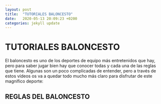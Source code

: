 ```yaml
---
layout: post
title:  "TUTORIALES BALONCESTO"
date:   2020-05-13 20:09:23 +0200
categories: jekyll update
---
```


# TUTORIALES BALONCESTO

El baloncesto es uno de los deportes de equipo más entretenidos que hay, pero para saber jugar bien hay que conocer todas y cada una de las reglas que tiene. Algunas son un poco complicadas de entender, pero a través de estos vídeos os va a quedar todo mucho más claro para disfrutar de este magnífico deporte:

## REGLAS DEL BALONCESTO
<!--iframe width="560" height="315" src="https://www.youtube.com/embed/5F_HNvP0nZY" frameborder="0" allow="accelerometer; autoplay; encrypted-media; gyroscope; picture-in-picture" allowfullscreen></iframe>

## ¿CÓMO SE CUENTAN LOS PUNTOS?
<iframe width="560" height="315" src="https://www.youtube.com/embed/jEv27bf1XG8" frameborder="0" allow="accelerometer; autoplay; encrypted-media; gyroscope; picture-in-picture" allowfullscreen></iframe>

## INFRACCIONES
<iframe width="560" height="315" src="https://www.youtube.com/embed/7fR9uoFMEtg" frameborder="0" allow="accelerometer; autoplay; encrypted-media; gyroscope; picture-in-picture" allowfullscreen></iframe>

## LOS PASOS
<iframe width="560" height="315" src="https://www.youtube.com/embed/5-8s56tMuqI" frameborder="0" allow="accelerometer; autoplay; encrypted-media; gyroscope; picture-in-picture" allowfullscreen></iframe>

## LAS INFRACCIONES DE TIEMPO
<iframe width="560" height="315" src="https://www.youtube.com/embed/vUhSTju1cYU" frameborder="0" allow="accelerometer; autoplay; encrypted-media; gyroscope; picture-in-picture" allowfullscreen></iframe>

## TIPOS DE FALTAS
<iframe width="560" height="315" src="https://www.youtube.com/embed/HIzFblDsJ-w" frameborder="0" allow="accelerometer; autoplay; encrypted-media; gyroscope; picture-in-picture" allowfullscreen></iframe>

## PASES A DOS MANOS
<iframe width="560" height="315" src="https://www.youtube.com/embed/TNYVK-s1HR4" frameborder="0" allow="accelerometer; autoplay; encrypted-media; gyroscope; picture-in-picture" allowfullscreen></iframe>

## LA RECEPCIÓN DEL BALÓN
<iframe width="560" height="315" src="https://www.youtube.com/embed/WdOeTa_h22c" frameborder="0" allow="accelerometer; autoplay; encrypted-media; gyroscope; picture-in-picture" allowfullscreen></iframe>

## CÓMO BOTAR EL BALÓN
<iframe width="560" height="315" src="https://www.youtube.com/embed/zuU_fw4TdK0" frameborder="0" allow="accelerometer; autoplay; encrypted-media; gyroscope; picture-in-picture" allowfullscreen></iframe>

## CÓMO DESPLAZARSE BOTANDO EL BALÓN
<iframe width="560" height="315" src="https://www.youtube.com/embed/udDJEPWEHok" frameborder="0" allow="accelerometer; autoplay; encrypted-media; gyroscope; picture-in-picture" allowfullscreen></iframe>

## CAMBIO DE MANO ENTRE LAS PIERNAS
<iframe width="560" height="315" src="https://www.youtube.com/embed/IdDJ1Sqpf64" frameborder="0" allow="accelerometer; autoplay; encrypted-media; gyroscope; picture-in-picture" allowfullscreen></iframe>

## TIRO A CANASTA
<iframe width="560" height="315" src="https://www.youtube.com/embed/sZLrrVWbALM" frameborder="0" allow="accelerometer; autoplay; encrypted-media; gyroscope; picture-in-picture" allowfullscreen></iframe>

## LA BANDEJA
<iframe width="560" height="315" src="https://www.youtube.com/embed/gZcQNUSYrs8" frameborder="0" allow="accelerometer; autoplay; encrypted-media; gyroscope; picture-in-picture" allowfullscreen></iframe>

## MÁS INFORMACIÓN
Para más información sobre el baloncesto puedes encontrar muchos más vídeos en el siguiente enlace
[TUTORIALES BALONCESTO][TUTORIALES BALONCESTO]


[TUTORIALES BALONCESTO]: https://www.youtube.com/watch?v=5F_HNvP0nZY&list=PLIhejWZY1vQXy2GSzQ41TmqFx2P-1leyn&index=2
